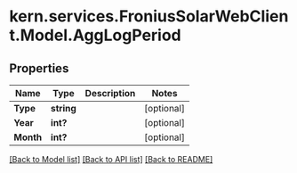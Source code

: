 # kern.services.FroniusSolarWebClient.Model.AggLogPeriod

## Properties

Name | Type | Description | Notes
------------ | ------------- | ------------- | -------------
**Type** | **string** |  | [optional] 
**Year** | **int?** |  | [optional] 
**Month** | **int?** |  | [optional] 

[[Back to Model list]](../README.md#documentation-for-models) [[Back to API list]](../README.md#documentation-for-api-endpoints) [[Back to README]](../README.md)

